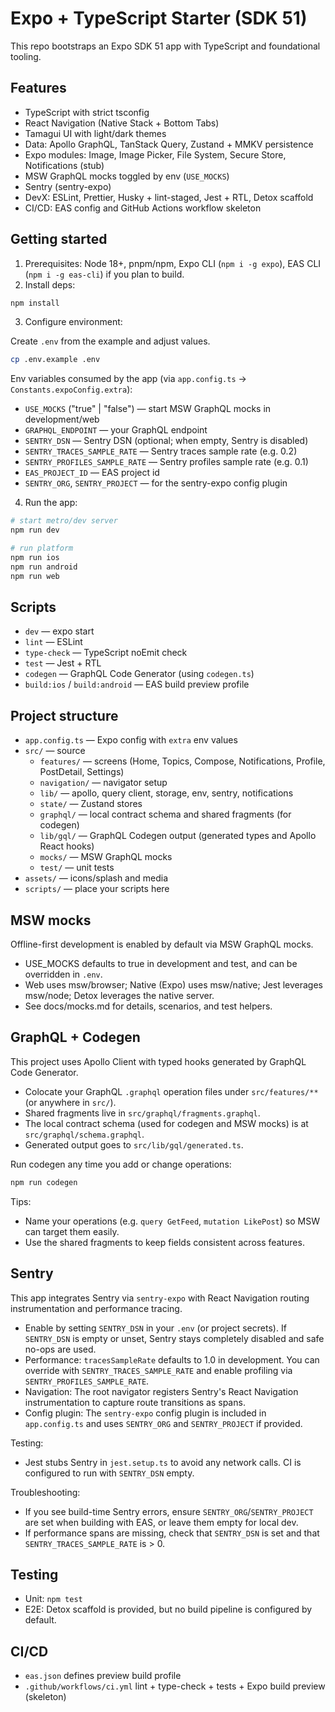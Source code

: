 # Expo + TypeScript Starter (SDK 51)

This repo bootstraps an Expo SDK 51 app with TypeScript and foundational tooling.

## Features

- TypeScript with strict tsconfig
- React Navigation (Native Stack + Bottom Tabs)
- Tamagui UI with light/dark themes
- Data: Apollo GraphQL, TanStack Query, Zustand + MMKV persistence
- Expo modules: Image, Image Picker, File System, Secure Store, Notifications (stub)
- MSW GraphQL mocks toggled by env (`USE_MOCKS`)
- Sentry (sentry-expo)
- DevX: ESLint, Prettier, Husky + lint-staged, Jest + RTL, Detox scaffold
- CI/CD: EAS config and GitHub Actions workflow skeleton

## Getting started

1. Prerequisites: Node 18+, pnpm/npm, Expo CLI (`npm i -g expo`), EAS CLI (`npm i -g eas-cli`) if you plan to build.
2. Install deps:

```bash
npm install
```

3. Configure environment:

Create `.env` from the example and adjust values.

```bash
cp .env.example .env
```

Env variables consumed by the app (via `app.config.ts` -> `Constants.expoConfig.extra`):

- `USE_MOCKS` ("true" | "false") — start MSW GraphQL mocks in development/web
- `GRAPHQL_ENDPOINT` — your GraphQL endpoint
- `SENTRY_DSN` — Sentry DSN (optional; when empty, Sentry is disabled)
- `SENTRY_TRACES_SAMPLE_RATE` — Sentry traces sample rate (e.g. 0.2)
- `SENTRY_PROFILES_SAMPLE_RATE` — Sentry profiles sample rate (e.g. 0.1)
- `EAS_PROJECT_ID` — EAS project id
- `SENTRY_ORG`, `SENTRY_PROJECT` — for the sentry-expo config plugin

4. Run the app:

```bash
# start metro/dev server
npm run dev

# run platform
npm run ios
npm run android
npm run web
```

## Scripts

- `dev` — expo start
- `lint` — ESLint
- `type-check` — TypeScript noEmit check
- `test` — Jest + RTL
- `codegen` — GraphQL Code Generator (using `codegen.ts`)
- `build:ios` / `build:android` — EAS build preview profile

## Project structure

- `app.config.ts` — Expo config with `extra` env values
- `src/` — source
  - `features/` — screens (Home, Topics, Compose, Notifications, Profile, PostDetail, Settings)
  - `navigation/` — navigator setup
  - `lib/` — apollo, query client, storage, env, sentry, notifications
  - `state/` — Zustand stores
  - `graphql/` — local contract schema and shared fragments (for codegen)
  - `lib/gql/` — GraphQL Codegen output (generated types and Apollo React hooks)
  - `mocks/` — MSW GraphQL mocks
  - `test/` — unit tests
- `assets/` — icons/splash and media
- `scripts/` — place your scripts here

## MSW mocks

Offline-first development is enabled by default via MSW GraphQL mocks.

- USE_MOCKS defaults to true in development and test, and can be overridden in `.env`.
- Web uses msw/browser; Native (Expo) uses msw/native; Jest leverages msw/node; Detox leverages the native server.
- See docs/mocks.md for details, scenarios, and test helpers.

## GraphQL + Codegen

This project uses Apollo Client with typed hooks generated by GraphQL Code Generator.

- Colocate your GraphQL `.graphql` operation files under `src/features/**` (or anywhere in `src/`).
- Shared fragments live in `src/graphql/fragments.graphql`.
- The local contract schema (used for codegen and MSW mocks) is at `src/graphql/schema.graphql`.
- Generated output goes to `src/lib/gql/generated.ts`.

Run codegen any time you add or change operations:

```bash
npm run codegen
```

Tips:
- Name your operations (e.g. `query GetFeed`, `mutation LikePost`) so MSW can target them easily.
- Use the shared fragments to keep fields consistent across features.

## Sentry

This app integrates Sentry via `sentry-expo` with React Navigation routing instrumentation and performance tracing.

- Enable by setting `SENTRY_DSN` in your `.env` (or project secrets). If `SENTRY_DSN` is empty or unset, Sentry stays completely disabled and safe no-ops are used.
- Performance: `tracesSampleRate` defaults to 1.0 in development. You can override with `SENTRY_TRACES_SAMPLE_RATE` and enable profiling via `SENTRY_PROFILES_SAMPLE_RATE`.
- Navigation: The root navigator registers Sentry's React Navigation instrumentation to capture route transitions as spans.
- Config plugin: The `sentry-expo` config plugin is included in `app.config.ts` and uses `SENTRY_ORG` and `SENTRY_PROJECT` if provided.

Testing:
- Jest stubs Sentry in `jest.setup.ts` to avoid any network calls. CI is configured to run with `SENTRY_DSN` empty.

Troubleshooting:
- If you see build-time Sentry errors, ensure `SENTRY_ORG`/`SENTRY_PROJECT` are set when building with EAS, or leave them empty for local dev.
- If performance spans are missing, check that `SENTRY_DSN` is set and that `SENTRY_TRACES_SAMPLE_RATE` is > 0.

## Testing

- Unit: `npm test`
- E2E: Detox scaffold is provided, but no build pipeline is configured by default.

## CI/CD

- `eas.json` defines preview build profile
- `.github/workflows/ci.yml` lint + type-check + tests + Expo build preview (skeleton)

